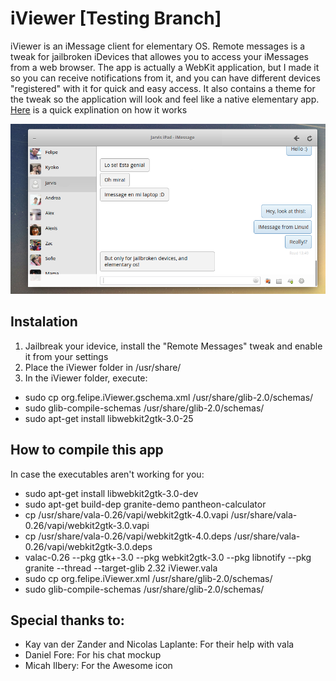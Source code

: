 # iViewer [Testing Branch]

iViewer is an iMessage client for elementary OS. Remote messages is a tweak for jailbroken iDevices that allowes you to access your iMessages from a web browser. The app is actually a WebKit application, but I made it so you can receive notifications from it, and you can have different devices "registered" with it for quick and easy access. It also contains a theme for the tweak so the application will look and feel like a native elementary app. [Here](https://plus.google.com/116970085465259483479/videos?pid=6108073479399775314&oid=116970085465259483479) is a quick explination on how it works 

![Screenshot](screenshot.png)

## Instalation 

1. Jailbreak your idevice, install the "Remote Messages" tweak and enable it from your settings
2. Place the iViewer folder in /usr/share/
3. In the iViewer folder, execute:
  * sudo cp org.felipe.iViewer.gschema.xml /usr/share/glib-2.0/schemas/
  * sudo glib-compile-schemas /usr/share/glib-2.0/schemas/
  * sudo apt-get install libwebkit2gtk-3.0-25

## How to compile this app

In case the executables aren't working for you: 

* sudo apt-get install libwebkit2gtk-3.0-dev
* sudo apt-get build-dep granite-demo pantheon-calculator
* cp /usr/share/vala-0.26/vapi/webkit2gtk-4.0.vapi /usr/share/vala-0.26/vapi/webkit2gtk-3.0.vapi
* cp /usr/share/vala-0.26/vapi/webkit2gtk-4.0.deps /usr/share/vala-0.26/vapi/webkit2gtk-3.0.deps
* valac-0.26 --pkg gtk+-3.0 --pkg webkit2gtk-3.0 --pkg libnotify --pkg granite --thread --target-glib 2.32 iViewer.vala
* sudo cp org.felipe.iViewer.xml /usr/share/glib-2.0/schemas/
* sudo glib-compile-schemas /usr/share/glib-2.0/schemas/


## Special thanks to:

- Kay van der Zander and Nicolas Laplante: For their help with vala 
- Daniel Fore: For his chat mockup
- Micah Ilbery: For the Awesome icon

